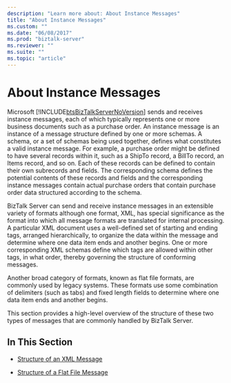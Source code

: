 ```yaml
---
description: "Learn more about: About Instance Messages"
title: "About Instance Messages"
ms.custom: ""
ms.date: "06/08/2017"
ms.prod: "biztalk-server"
ms.reviewer: ""
ms.suite: ""
ms.topic: "article"
---
```

# About Instance Messages
Microsoft [!INCLUDE[btsBizTalkServerNoVersion](../includes/btsbiztalkservernoversion-md.md)] sends and receives instance messages, each of which typically represents one or more business documents such as a purchase order. An instance message is an instance of a message structure defined by one or more schemas. A schema, or a set of schemas being used together, defines what constitutes a valid instance message. For example, a purchase order might be defined to have several records within it, such as a ShipTo record, a BillTo record, an Items record, and so on. Each of these records can be defined to contain their own subrecords and fields. The corresponding schema defines the potential contents of these records and fields and the corresponding instance messages contain actual purchase orders that contain purchase order data structured according to the schema.  
  
 BizTalk Server can send and receive instance messages in an extensible variety of formats although one format, XML, has special significance as the format into which all message formats are translated for internal processing. A particular XML document uses a well-defined set of starting and ending tags, arranged hierarchically, to organize the data within the message and determine where one data item ends and another begins. One or more corresponding XML schemas define which tags are allowed within other tags, in what order, thereby governing the structure of conforming messages.  
  
 Another broad category of formats, known as flat file formats, are commonly used by legacy systems. These formats use some combination of delimiters (such as tabs) and fixed length fields to determine where one data item ends and another begins.  
  
 This section provides a high-level overview of the structure of these two types of messages that are commonly handled by BizTalk Server.  
  
## In This Section  
  
-   [Structure of an XML Message](../core/structure-of-an-xml-message.md)  
  
-   [Structure of a Flat File Message](../core/structure-of-a-flat-file-message.md)
